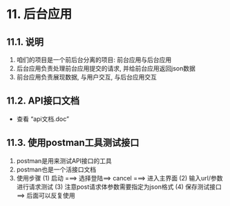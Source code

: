# 11. 后台应用

## 11.1. 说明
1. 咱们的项目是一个前后台分离的项目: 前台应用与后台应用
2. 后台应用负责处理前台应用提交的请求, 并给前台应用返回json数据
3. 前台应用负责展现数据, 与用户交互, 与后台应用交互

## 11.2. API接口文档
- 查看 “api文档.doc”

## 11.3. 使用postman工具测试接口
1. postman是用来测试API接口的工具
2. postman也是一个活接口文档
3. 使用步骤
	(1) 启动 ===> 选择登陆==> cancel ===> 进入主界面
	(2) 输入url/参数进行请求测试
	(3) 注意post请求体参数需要指定为json格式
	(4) 保存测试接口 ==> 后面可以反复使用

